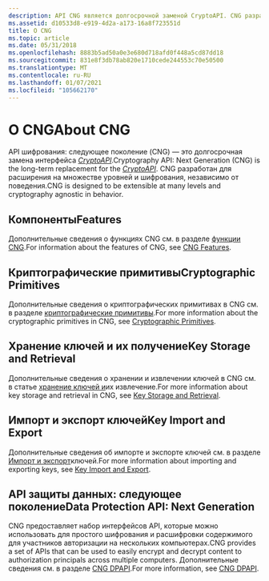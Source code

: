 ```yaml
---
description: API CNG является долгосрочной заменой CryptoAPI. CNG разработан для расширения на множестве уровней и шифрования, независимо от поведения.
ms.assetid: d10533d8-e919-4d2a-a173-16a8f723551d
title: О CNG
ms.topic: article
ms.date: 05/31/2018
ms.openlocfilehash: 8883b5ad50a0e3e680d718afd0f448a5cd87dd18
ms.sourcegitcommit: 831e8f3db78ab820e1710cede244553c70e50500
ms.translationtype: MT
ms.contentlocale: ru-RU
ms.lasthandoff: 01/07/2021
ms.locfileid: "105662170"
---
```

# <a name="about-cng"></a><span data-ttu-id="36299-104">О CNG</span><span class="sxs-lookup"><span data-stu-id="36299-104">About CNG</span></span>

<span data-ttu-id="36299-105">API шифрования: следующее поколение (CNG) — это долгосрочная замена интерфейса [*CryptoAPI*](/windows/desktop/SecGloss/c-gly).</span><span class="sxs-lookup"><span data-stu-id="36299-105">Cryptography API: Next Generation (CNG) is the long-term replacement for the [*CryptoAPI*](/windows/desktop/SecGloss/c-gly).</span></span> <span data-ttu-id="36299-106">CNG разработан для расширения на множестве уровней и шифрования, независимо от поведения.</span><span class="sxs-lookup"><span data-stu-id="36299-106">CNG is designed to be extensible at many levels and cryptography agnostic in behavior.</span></span>

## <a name="features"></a><span data-ttu-id="36299-107">Компоненты</span><span class="sxs-lookup"><span data-stu-id="36299-107">Features</span></span>

<span data-ttu-id="36299-108">Дополнительные сведения о функциях CNG см. в разделе [функции CNG](cng-features.md).</span><span class="sxs-lookup"><span data-stu-id="36299-108">For information about the features of CNG, see [CNG Features](cng-features.md).</span></span>

## <a name="cryptographic-primitives"></a><span data-ttu-id="36299-109">Криптографические примитивы</span><span class="sxs-lookup"><span data-stu-id="36299-109">Cryptographic Primitives</span></span>

<span data-ttu-id="36299-110">Дополнительные сведения о криптографических примитивах в CNG см. в разделе [криптографические примитивы](cryptographic-primitives.md).</span><span class="sxs-lookup"><span data-stu-id="36299-110">For more information about the cryptographic primitives in CNG, see [Cryptographic Primitives](cryptographic-primitives.md).</span></span>

## <a name="key-storage-and-retrieval"></a><span data-ttu-id="36299-111">Хранение ключей и их получение</span><span class="sxs-lookup"><span data-stu-id="36299-111">Key Storage and Retrieval</span></span>

<span data-ttu-id="36299-112">Дополнительные сведения о хранении и извлечении ключей в CNG см. в статье [хранение ключей и](key-storage-and-retrieval.md)их извлечение.</span><span class="sxs-lookup"><span data-stu-id="36299-112">For more information about key storage and retrieval in CNG, see [Key Storage and Retrieval](key-storage-and-retrieval.md).</span></span>

## <a name="key-import-and-export"></a><span data-ttu-id="36299-113">Импорт и экспорт ключей</span><span class="sxs-lookup"><span data-stu-id="36299-113">Key Import and Export</span></span>

<span data-ttu-id="36299-114">Дополнительные сведения об импорте и экспорте ключей см. в разделе [Импорт и экспорт](key-import-and-export.md)ключей.</span><span class="sxs-lookup"><span data-stu-id="36299-114">For more information about importing and exporting keys, see [Key Import and Export](key-import-and-export.md).</span></span>

## <a name="data-protection-api-next-generation"></a><span data-ttu-id="36299-115">API защиты данных: следующее поколение</span><span class="sxs-lookup"><span data-stu-id="36299-115">Data Protection API: Next Generation</span></span>

<span data-ttu-id="36299-116">CNG предоставляет набор интерфейсов API, которые можно использовать для простого шифрования и расшифровки содержимого для участников авторизации на нескольких компьютерах.</span><span class="sxs-lookup"><span data-stu-id="36299-116">CNG provides a set of APIs that can be used to easily encrypt and decrypt content to authorization principals across multiple computers.</span></span> <span data-ttu-id="36299-117">Дополнительные сведения см. в разделе [CNG DPAPI](cng-dpapi.md).</span><span class="sxs-lookup"><span data-stu-id="36299-117">For more information, see [CNG DPAPI](cng-dpapi.md).</span></span>

 

 
